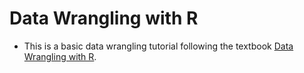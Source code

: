 # Data Wrangling with R

* This is a basic data wrangling tutorial following the textbook [Data Wrangling with R](https://link.springer.com/book/10.1007/978-3-319-45599-0). 